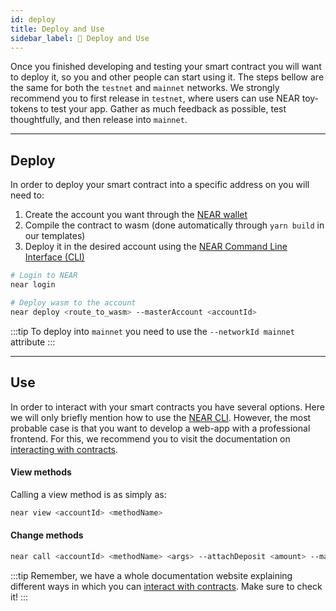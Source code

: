 ```yaml
---
id: deploy
title: Deploy and Use
sidebar_label: 🎉 Deploy and Use
---
```

Once you finished developing and testing your smart contract you will want to deploy it, so you and other people can start using it. The steps bellow are the same for both the `testnet` and `mainnet` networks. We strongly recommend you to first release in `testnet`, where users can use NEAR toy-tokens to test your app. Gather as much feedback as possible, test thoughtfully, and then release into `mainnet`.

---

## Deploy
In order to deploy your smart contract into a specific address on you will need to:

1. Create the account you want through the [NEAR wallet](https://wallet.testnet.near.org)
2. Compile the contract to wasm (done automatically through `yarn build` in our templates)
3. Deploy it in the desired account using the [NEAR Command Line Interface (CLI)](/concepts/tools/near-cli)

```bash
# Login to NEAR
near login

# Deploy wasm to the account
near deploy <route_to_wasm> --masterAccount <accountId>
```

:::tip
To deploy into `mainnet` you need to use the `--networkId mainnet` attribute
:::

---

## Use
In order to interact with your smart contracts you have several options. Here we will only briefly mention how to use the [NEAR CLI](/concepts/tools/near-cli). However, the most probable case is that you want to develop a web-app with a professional frontend. For this, we recommend you to visit the documentation on [interacting with contracts](../3.integrate/welcome.md).

#### View methods
Calling a view method is as simply as:

```bash
near view <accountId> <methodName>
```

#### Change methods

```bash
near call <accountId> <methodName> <args> --attachDeposit <amount> --masterAccount <yourAccount>
```

:::tip
Remember, we have a whole documentation website explaining different ways in which you can [interact with contracts](../3.integrate/welcome.md). Make sure to check it!
:::
